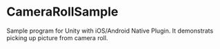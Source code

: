 # CameraRollSample

Sample program for Unity with iOS/Android Native Plugin.
It demonstrats picking up picture from camera roll.

